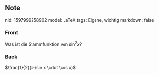 ## Note
nid: 1597999258902
model: LaTeX
tags: Eigene, wichtig
markdown: false

### Front
Was ist die Stammfunktion von $\sin ^{2} x$?

### Back
$\frac{1}{2}(x-\sin x \cdot \cos x)$

